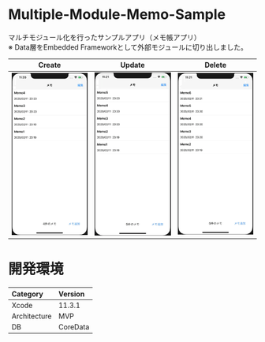 # Multiple-Module-Memo-Sample
マルチモジュール化を行ったサンプルアプリ（メモ帳アプリ）  
※ Data層をEmbedded Frameworkとして外部モジュールに切り出しました。

|Create|Update|Delete|
|:--:|:--:|:--:|
|<img src="https://github.com/ddd503/Image-Resource/raw/master/RxSwift_MemoList/RxSwift_MemoList_Create.gif" width="200">|<img src="https://github.com/ddd503/Image-Resource/raw/master/RxSwift_MemoList/RxSwift_MemoList_Update.gif" width="200">|<img src="https://github.com/ddd503/Image-Resource/raw/master/RxSwift_MemoList/RxSwift_MemoList_Delete.gif" width="200">|

# 開発環境

|Category | Version |
|:-----------|:------------|
| Xcode | 11.3.1 |
| Architecture | MVP |
| DB | CoreData |
